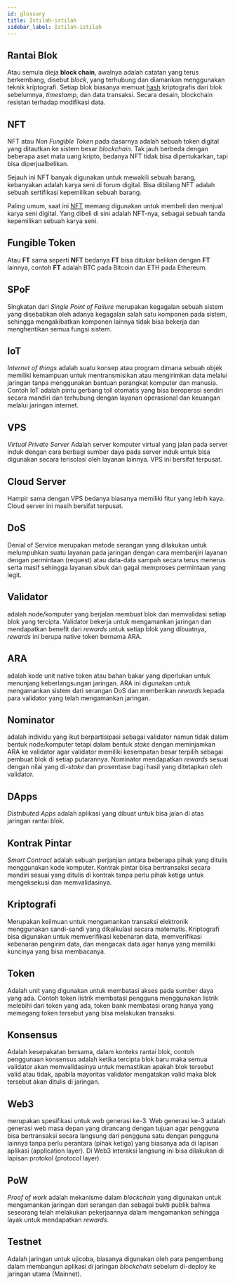 ```yaml
---
id: glossary
title: Istilah-istilah
sidebar_label: Istilah-istilah
---
```


## Rantai Blok

Atau semula dieja **block chain**, awalnya adalah catatan yang terus berkembang, disebut _block_,
yang terhubung dan diamankan menggunakan teknik kriptografi. Setiap blok biasanya memuat
[hash](https://id.wikipedia.org/wiki/Hash) kriptografis dari blok sebelumnya, _timestamp_, dan data
transaksi. Secara desain, blockchain resistan terhadap modifikasi data.

## NFT

NFT atau _Non Fungible Token_ pada dasarnya adalah sebuah token digital yang ditautkan ke sistem
besar _blockchain._ Tak jauh berbeda dengan beberapa aset mata uang kripto, bedanya NFT tidak bisa
dipertukarkan, tapi bisa diperjualbelikan.

Sejauh ini NFT banyak digunakan untuk mewakili sebuah barang, kebanyakan adalah karya seni di forum
digital. Bisa dibilang NFT adalah sebuah sertifikasi kepemilikan sebuah barang.

Paling umum, saat ini [NFT](https://www.detik.com/tag/nft) memang digunakan untuk membeli dan
menjual karya seni digital. Yang dibeli di sini adalah NFT-nya, sebagai sebuah tanda kepemilikan
sebuah karya seni.

## Fungible Token

Atau **FT** sama seperti **NFT** bedanya **FT** bisa ditukar belikan dengan **FT** lainnya, contoh
**FT** adalah BTC pada Bitcoin dan ETH pada Ethereum.

## SPoF

Singkatan dari _Single Point of Failure_ merupakan kegagalan sebuah sistem yang disebabkan oleh
adanya kegagalan salah satu komponen pada sistem, sehingga mengakibatkan komponen lainnya tidak bisa
bekerja dan menghentikan semua fungsi sistem.

## IoT

_Internet of things_ adalah suatu konsep atau program dimana sebuah objek memiliki kemampuan untuk
mentransmisikan atau mengirimkan data melalui jaringan tanpa menggunakan bantuan perangkat komputer
dan manusia. Contoh IoT adalah pintu gerbang toll otomatis yang bisa beroperasi sendiri secara
mandiri dan terhubung dengan layanan operasional dan keuangan melalui jaringan internet.

## VPS

_Virtual Private Server_ Adalah server komputer virtual yang jalan pada server induk dengan cara
berbagi sumber daya pada server induk untuk bisa digunakan secara terisolasi oleh layanan lainnya.
VPS ini bersifat terpusat.

## Cloud Server

Hampir sama dengan VPS bedanya biasanya memiliki fitur yang lebih kaya. Cloud server ini masih
bersifat terpusat.

## DoS

Denial of Service merupakan metode serangan yang dilakukan untuk melumpuhkan suatu layanan pada
jaringan dengan cara membanjiri layanan dengan permintaan (request) atau data-data sampah secara
terus menerus serta masif sehingga layanan sibuk dan gagal memproses permintaan yang legit.

## Validator

adalah node/komputer yang berjalan membuat blok dan memvalidasi setiap blok yang tercipta. Validator
bekerja untuk mengamankan jaringan dan mendapatkan benefit dari _rewards_ untuk setiap blok yang
dibuatnya, _rewards_ ini berupa native token bernama ARA.

## ARA

adalah kode unit native token atau bahan bakar yang diperlukan untuk menunjang keberlangsungan
jaringan. ARA ini digunakan untuk mengamankan sistem dari serangan DoS dan memberikan _rewards_
kepada para validator yang telah mengamankan jaringan.

## Nominator

adalah individu yang ikut berpartisipasi sebagai validator namun tidak dalam bentuk node/komputer
tetapi dalam bentuk _stake_ dengan meminjamkan ARA ke validator agar validator memiliki kesempatan
besar terpilih sebagai pembuat blok di setiap putarannya. Nominator mendapatkan _rewards_ sesuai
dengan nilai yang di-_stake_ dan prosentase bagi hasil yang ditetapkan oleh validator.

## DApps

_Distributed Apps_ adalah aplikasi yang dibuat untuk bisa jalan di atas jaringan rantai blok.

## Kontrak Pintar

_Smart Contract_ adalah sebuah perjanjian antara beberapa pihak yang ditulis menggunakan kode
komputer. Kontrak pintar bisa bertransaksi secara mandiri sesuai yang ditulis di kontrak tanpa perlu
pihak ketiga untuk mengeksekusi dan memvalidasinya.

## Kriptografi

Merupakan keilmuan untuk mengamankan transaksi elektronik menggunakan sandi-sandi yang dikalkulasi
secara matematis. Kriptografi bisa digunakan untuk memverifikasi kebenaran data, memverifikasi
kebenaran pengirim data, dan mengacak data agar hanya yang memiliki kuncinya yang bisa membacanya.

## Token

Adalah unit yang digunakan untuk membatasi akses pada sumber daya yang ada. Contoh token listrik
membatasi pengguna menggunakan listrik melebihi dari token yang ada, token bank membatasi orang
hanya yang memegang token tersebut yang bisa melakukan transaksi.

## Konsensus

Adalah kesepakatan bersama, dalam konteks rantai blok, contoh penggunaan konsensus adalah ketika
tercipta blok baru maka semua validator akan memvalidasinya untuk memastikan apakah blok tersebut
valid atau tidak, apabila mayoritas validator mengatakan valid maka blok tersebut akan ditulis di
jaringan.

## Web3

merupakan spesifikasi untuk web generasi ke-3. Web generasi ke-3 adalah generasi web masa depan yang
dirancang dengan tujuan agar pengguna bisa bertransaksi secara langsung dari pengguna satu dengan
pengguna lainnya tanpa perlu perantara (pihak ketiga) yang biasanya ada di lapisan aplikasi
(application layer). Di Web3 interaksi langsung ini bisa dilakukan di lapisan protokol (protocol
layer).

## PoW

_Proof of work_ adalah mekanisme dalam _blockchain_ yang digunakan untuk mengamankan jaringan dari
serangan dan sebagai bukti publik bahwa seseorang telah melakukan pekerjaannya dalam mengamankan
sehingga layak untuk mendapatkan _rewards_.

## Testnet

Adalah jaringan untuk ujicoba, biasanya digunakan oleh para pengembang dalam membangun aplikasi di
jaringan _blockchain_ sebelum di-deploy ke jaringan utama (Mainnet).
